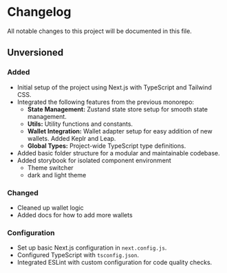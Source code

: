 # Changelog

All notable changes to this project will be documented in this file.

## Unversioned

### Added
- Initial setup of the project using Next.js with TypeScript and Tailwind CSS. 
- Integrated the following features from the previous monorepo:
  - **State Management:** Zustand state store setup for smooth state management.
  - **Utils:** Utility functions and constants.
  - **Wallet Integration:** Wallet adapter setup for easy addition of new wallets. Added Keplr and Leap.
  - **Global Types:** Project-wide TypeScript type definitions.
- Added basic folder structure for a modular and maintainable codebase.
- Added storybook for isolated component environment
  - Theme switcher
  - dark and light theme

### Changed
- Cleaned up wallet logic
- Added docs for how to add more wallets

### Configuration
- Set up basic Next.js configuration in `next.config.js`.
- Configured TypeScript with `tsconfig.json`.
- Integrated ESLint with custom configuration for code quality checks.
